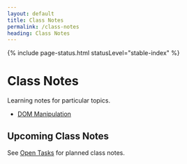 ```yaml
---
layout: default
title: Class Notes
permalink: /class-notes
heading: Class Notes
---
```


{% include page-status.html statusLevel="stable-index" %}

# Class Notes

Learning notes for particular topics.

- [DOM Manipulation](/class-notes/dom-manipulation)

## Upcoming Class Notes

See [Open Tasks](/open-tasks) for planned class notes.
